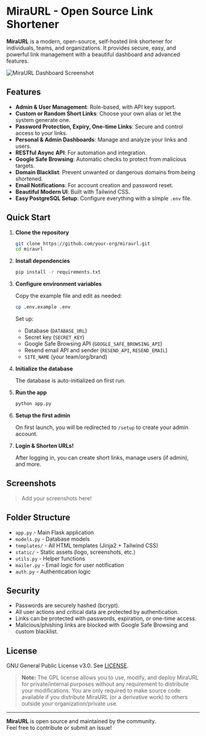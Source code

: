 # MiraURL - Open Source Link Shortener

**MiraURL** is a modern, open-source, self-hosted link shortener for individuals, teams, and organizations. It provides secure, easy, and powerful link management with a beautiful dashboard and advanced features.

![MiraURL Dashboard Screenshot](https://i.ibb.co/gh3sZrq/Mira-URL-1-1.png)

## Features

- **Admin & User Management**: Role-based, with API key support.
- **Custom or Random Short Links**: Choose your own alias or let the system generate one.
- **Password Protection, Expiry, One-time Links**: Secure and control access to your links.
- **Personal & Admin Dashboards**: Manage and analyze your links and users.
- **RESTful Async API**: For automation and integration.
- **Google Safe Browsing**: Automatic checks to protect from malicious targets.
- **Domain Blacklist**: Prevent unwanted or dangerous domains from being shortened.
- **Email Notifications**: For account creation and password reset.
- **Beautiful Modern UI**: Built with Tailwind CSS.
- **Easy PostgreSQL Setup**: Configure everything with a simple `.env` file.

## Quick Start

1. **Clone the repository**
    ```bash
    git clone https://github.com/your-org/miraurl.git
    cd miraurl
    ```

2. **Install dependencies**
    ```bash
    pip install -r requirements.txt
    ```

3. **Configure environment variables**

    Copy the example file and edit as needed:
    ```bash
    cp .env.example .env
    ```

    Set up:
    - Database (`DATABASE_URL`)
    - Secret key (`SECRET_KEY`)
    - Google Safe Browsing API (`GOOGLE_SAFE_BROWSING_API`)
    - Resend email API and sender (`RESEND_API`, `RESEND_EMAIL`)
    - `SITE_NAME` (your team/org/brand)

4. **Initialize the database**

    The database is auto-initialized on first run.

5. **Run the app**
    ```bash
    python app.py
    ```

6. **Setup the first admin**

    On first launch, you will be redirected to `/setup` to create your admin account.

7. **Login & Shorten URLs!**

    After logging in, you can create short links, manage users (if admin), and more.

## Screenshots

> Add your screenshots here!

## Folder Structure

- `app.py` - Main Flask application
- `models.py` - Database models
- `templates/` - All HTML templates (Jinja2 + Tailwind CSS)
- `static/` - Static assets (logo, screenshots, etc.)
- `utils.py` - Helper functions
- `mailer.py` - Email logic for user notification
- `auth.py` - Authentication logic

## Security

- Passwords are securely hashed (bcrypt).
- All user actions and critical data are protected by authentication.
- Links can be protected with passwords, expiration, or one-time access.
- Malicious/phishing links are blocked with Google Safe Browsing and custom blacklist.

## License

GNU General Public License v3.0. See [LICENSE](LICENSE).

> **Note:** The GPL license allows you to use, modify, and deploy MiraURL for private/internal purposes without any requirement to distribute your modifications. You are only required to make source code available if you distribute MiraURL (or a derivative work) to others outside your organization/private use.

---

**MiraURL** is open source and maintained by the community.  
Feel free to contribute or submit an issue!
